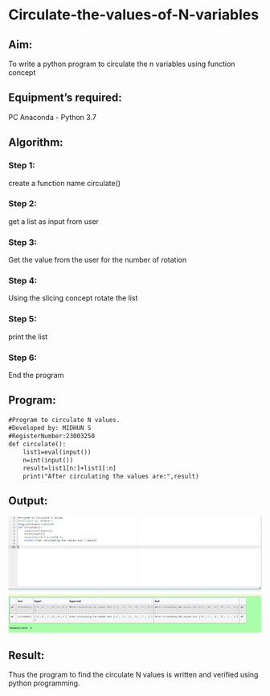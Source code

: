 # Circulate-the-values-of-N-variables
## Aim:
To write a python program to circulate the n variables using function concept
## Equipment’s required:
PC
Anaconda - Python 3.7
## Algorithm: 
### Step 1: 
create a function name circulate()
### Step 2: 
get a list as input from user
### Step 3: 
Get the value from the user for the number of rotation
### Step 4: 
Using the slicing concept rotate the list

### Step 5: 
print the list
### Step 6: 
End the program
## Program:
```
#Program to circulate N values.
#Developed by: MIDHUN S
#RegisterNumber:23003250
def circulate():
    list1=eval(input())
    n=int(input())
    result=list1[n:]+list1[:n]
    print("After circulating the values are:",result)
```

## Output:
![output](/Screenshot%202023-07-24%20074755.jpg)

## Result:
Thus the program to find the circulate N values is written and verified using python programming.